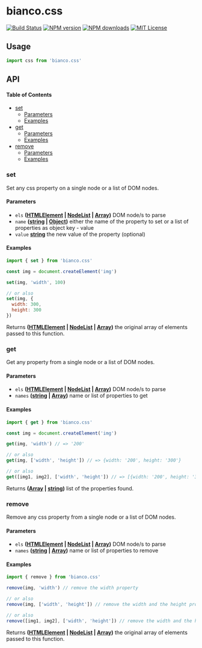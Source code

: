 # bianco.css

[![Build Status][ci-image]][ci-url]
[![NPM version][npm-version-image]][npm-url]
[![NPM downloads][npm-downloads-image]][npm-url]
[![MIT License][license-image]][license-url]

## Usage

```js
import css from 'bianco.css'
```

[ci-image]:https://img.shields.io/github/workflow/status/biancojs/css/test?style=flat-square
[ci-url]:https://github.com/biancojs/css/actions

[license-image]: http://img.shields.io/badge/license-MIT-000000.svg?style=flat-square

[license-url]: LICENSE

[npm-version-image]: http://img.shields.io/npm/v/bianco.css.svg?style=flat-square

[npm-downloads-image]: http://img.shields.io/npm/dm/bianco.css.svg?style=flat-square

[npm-url]: https://npmjs.org/package/bianco.css

## API

<!-- Generated by documentation.js. Update this documentation by updating the source code. -->

#### Table of Contents

-   [set](#set)
    -   [Parameters](#parameters)
    -   [Examples](#examples)
-   [get](#get)
    -   [Parameters](#parameters-1)
    -   [Examples](#examples-1)
-   [remove](#remove)
    -   [Parameters](#parameters-2)
    -   [Examples](#examples-2)

### set

Set any css property on a single node or a list of DOM nodes.

#### Parameters

-   `els` **([HTMLElement](https://developer.mozilla.org/docs/Web/HTML/Element) \| [NodeList](https://developer.mozilla.org/docs/Web/API/NodeList) \| [Array](https://developer.mozilla.org/docs/Web/JavaScript/Reference/Global_Objects/Array))** DOM node/s to parse
-   `name` **([string](https://developer.mozilla.org/docs/Web/JavaScript/Reference/Global_Objects/String) \| [Object](https://developer.mozilla.org/docs/Web/JavaScript/Reference/Global_Objects/Object))** either the name of the property to set
                                                    or a list of properties as object key - value
-   `value` **[string](https://developer.mozilla.org/docs/Web/JavaScript/Reference/Global_Objects/String)** the new value of the property (optional)

#### Examples

```javascript
import { set } from 'bianco.css'

const img = document.createElement('img')

set(img, 'width', 100)

// or also
set(img, {
  width: 300,
  height: 300
})
```

Returns **([HTMLElement](https://developer.mozilla.org/docs/Web/HTML/Element) \| [NodeList](https://developer.mozilla.org/docs/Web/API/NodeList) \| [Array](https://developer.mozilla.org/docs/Web/JavaScript/Reference/Global_Objects/Array))** the original array of elements passed to this function.

### get

Get any property from a single node or a list of DOM nodes.

#### Parameters

-   `els` **([HTMLElement](https://developer.mozilla.org/docs/Web/HTML/Element) \| [NodeList](https://developer.mozilla.org/docs/Web/API/NodeList) \| [Array](https://developer.mozilla.org/docs/Web/JavaScript/Reference/Global_Objects/Array))** DOM node/s to parse
-   `names` **([string](https://developer.mozilla.org/docs/Web/JavaScript/Reference/Global_Objects/String) \| [Array](https://developer.mozilla.org/docs/Web/JavaScript/Reference/Global_Objects/Array))** name or list of properties to get

#### Examples

```javascript
import { get } from 'bianco.css'

const img = document.createElement('img')

get(img, 'width') // => '200'

// or also
get(img, ['width', 'height']) // => {width: '200', height: '300'}

// or also
get([img1, img2], ['width', 'height']) // => [{width: '200', height: '300'}, {width: '500', height: '200'}]
```

Returns **([Array](https://developer.mozilla.org/docs/Web/JavaScript/Reference/Global_Objects/Array) \| [string](https://developer.mozilla.org/docs/Web/JavaScript/Reference/Global_Objects/String))** list of the properties found.

### remove

Remove any css property from a single node or a list of DOM nodes.

#### Parameters

-   `els` **([HTMLElement](https://developer.mozilla.org/docs/Web/HTML/Element) \| [NodeList](https://developer.mozilla.org/docs/Web/API/NodeList) \| [Array](https://developer.mozilla.org/docs/Web/JavaScript/Reference/Global_Objects/Array))** DOM node/s to parse
-   `names` **([string](https://developer.mozilla.org/docs/Web/JavaScript/Reference/Global_Objects/String) \| [Array](https://developer.mozilla.org/docs/Web/JavaScript/Reference/Global_Objects/Array))** name or list of properties to remove

#### Examples

```javascript
import { remove } from 'bianco.css'

remove(img, 'width') // remove the width property

// or also
remove(img, ['width', 'height']) // remove the width and the height property

// or also
remove([img1, img2], ['width', 'height']) // remove the width and the height property from both images
```

Returns **([HTMLElement](https://developer.mozilla.org/docs/Web/HTML/Element) \| [NodeList](https://developer.mozilla.org/docs/Web/API/NodeList) \| [Array](https://developer.mozilla.org/docs/Web/JavaScript/Reference/Global_Objects/Array))** the original array of elements passed to this function.
